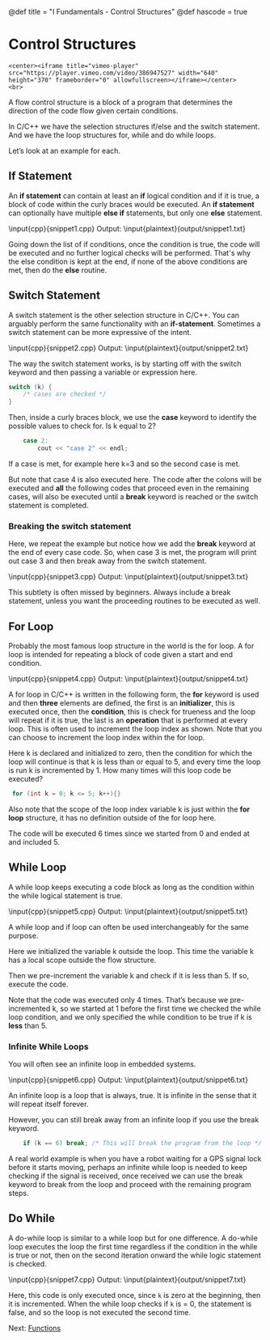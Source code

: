 @def title = "I Fundamentals - Control Structures"
@def hascode = true

# Control Structures
~~~
<center><iframe title="vimeo-player" src="https://player.vimeo.com/video/386947527" width="640" height="370" frameborder="0" allowfullscreen></iframe></center>
<br>
~~~
A flow control structure is a block of a program that determines the direction of the code flow given certain conditions. 

In C/C++ we have the selection structures if/else and the switch statement. And we have the loop structures for, while and do while loops.

Let’s look at an example for each.

## If Statement
An **if statement** can contain at least an **if** logical condition and if it is true, a block of code within the curly braces would be executed.
An **if statement** can optionally have multiple **else if** statements, but only one **else** statement. 

\input{cpp}{snippet1.cpp}
Output:
\input{plaintext}{output/snippet1.txt}

Going down the list of if conditions, once the condition is true, the code will be executed and no further logical checks will be performed. That's why the else condition is kept at the end, if none of the above conditions are met, then do the **else** routine.

## Switch Statement
A switch statement is the other selection structure in C/C++. You can arguably perform the same functionality with an **if-statement**. Sometimes a switch statement can be more expressive of the intent. 

\input{cpp}{snippet2.cpp}
Output:
\input{plaintext}{output/snippet2.txt}

The way the switch statement works, is by starting off with the switch keyword and then passing a variable or expression here. 
```cpp
switch (k) {
    /* cases are checked */
}
```
Then, inside a curly braces block, we use the **case** keyword to identify the possible values to check for. Is k equal to 2?
```cpp
    case 2:
        cout << "case 2" << endl;
```
If a case is met, for example here k=3 and so the second case is met. 

But note that case 4 is also executed here. The code after the colons will be executed and **all** the following codes that proceed even in the remaining cases, will also be executed until a **break** keyword is reached or the switch statement is completed.

### Breaking the switch statement
Here, we repeat the example but notice how we add the **break** keyword at the end of every case code. So, when case 3 is met, the program will print out case 3 and then break away from the switch statement.

\input{cpp}{snippet3.cpp}
Output:
\input{plaintext}{output/snippet3.txt}

This subtlety is often missed by beginners. Always include a break statement, unless you want the proceeding routines to be executed as well. 

## For Loop
Probably the most famous loop structure in the world is the for loop. A for loop is intended for repeating a block of code given a start and end condition. 

\input{cpp}{snippet4.cpp}
Output:
\input{plaintext}{output/snippet4.txt}

A for loop in C/C++ is written in the following form, the **for** keyword is used and then **three** elements are defined, the first is an **initializer**, this is executed once, then the **condition**, this is check for trueness and the loop will repeat if it is true, the last is an **operation** that is performed at every loop. This is often used to increment the loop index as shown. Note that you can choose to increment the loop index within the for loop.

Here k is declared and initialized to zero, then the condition for which the loop will continue is that k is less than or equal to 5, and every time the loop is run k is incremented by 1. How many times will this loop code be executed?
```cpp
 for (int k = 0; k <= 5; k++){}
```
Also note that the scope of the loop index variable k is just within the **for loop** structure, it has no definition outside of the for loop here. 

The code will be executed 6 times since we started from 0 and ended at and included 5. 

## While Loop
A while loop keeps executing a code block as long as the condition within the while logical statement is true. 

\input{cpp}{snippet5.cpp}
Output:
\input{plaintext}{output/snippet5.txt}

A while loop and if loop can often be used interchangeably for the same purpose. 

Here we initialized the variable k outside the loop. This time the variable k has a local scope outside the flow structure. 

Then we pre-increment the variable k and check if it is less than 5. If so, execute the code. 

Note that the code was executed only 4 times. That’s because we pre-incremented k, so we started at 1 before the first time we checked the while loop condition, and we only specified the while condition to be true if k is **less** than 5.

### Infinite While Loops
You will often see an infinite loop in embedded systems. 

\input{cpp}{snippet6.cpp}
Output:
\input{plaintext}{output/snippet6.txt}

An infinite loop is a loop that is always, true. It is infinite in the sense that it will repeat itself forever. 

However, you can still break away from an infinite loop if you use the break keyword.
```cpp
    if (k == 6) break; /* This will break the program from the loop */
```
A real world example is when you have a robot waiting for a GPS signal lock before it starts moving, perhaps an infinite while loop is needed to keep checking if the signal is received, once received we can use the break keyword to break from the loop and proceed with the remaining program steps.

## Do While
A do-while loop is similar to a while loop but for one difference. A do-while loop executes the loop the first time regardless if the condition in the while is true or not, then on the second iteration onward the while logic statement is checked. 

\input{cpp}{snippet7.cpp}
Output:
\input{plaintext}{output/snippet7.txt}

Here, this code is only executed once, since `k` is zero at the beginning, then it is incremented. When the while loop checks if `k` is = 0, the statement is false, and so the loop is not executed the second time. 

Next: [Functions](../lesson9/)